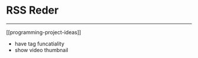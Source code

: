  # RSS Reder   
 --- 
[[programming-project-ideas]]
   
-  have tag funcatiality    
-  show video thumbnail    
   
   

